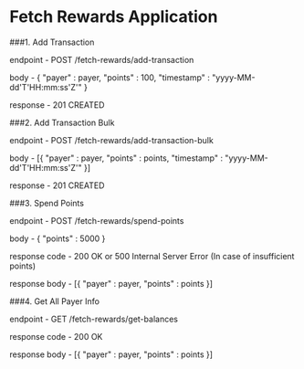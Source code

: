 # Fetch Rewards Application


###1. Add Transaction

endpoint - POST /fetch-rewards/add-transaction

body - 
{
"payer" : payer,
"points" : 100,
"timestamp" : "yyyy-MM-dd'T'HH:mm:ss'Z'"
}

response - 201 CREATED



###2. Add Transaction Bulk

endpoint - POST /fetch-rewards/add-transaction-bulk

body - 
[{
"payer" : payer,
"points" : points,
"timestamp" : "yyyy-MM-dd'T'HH:mm:ss'Z'"
}]

response - 201 CREATED



###3. Spend Points

endpoint - POST /fetch-rewards/spend-points

body - 
{
"points" : 5000
}

response code - 200 OK or 500 Internal Server Error (In case of insufficient points)

response body - 
[{
"payer" : payer,
"points" : points
}]



###4. Get All Payer Info

endpoint - GET /fetch-rewards/get-balances

response code - 200 OK

response body - 
[{
"payer" : payer,
"points" : points
}]